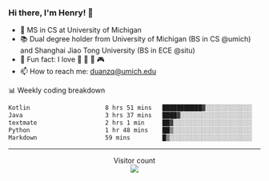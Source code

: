 ### Hi there, I'm Henry! 👋

- 🔭 MS in CS at University of Michigan
- 📚 Dual degree holder from University of Michigan (BS in CS @umich) and Shanghai Jiao Tong University (BS in ECE @situ)
- 🍁 Fun fact: I love 📸 🏓 🍜 🎮
- 📫 How to reach me: [duanzq@umich.edu](mailto:duanzq@umich.edu)

📊 Weekly coding breakdown
<!--START_SECTION:waka-->

```txt
Kotlin                     8 hrs 51 mins   ███████████▓░░░░░░░░░░░░░   46.34 %
Java                       3 hrs 37 mins   ████▓░░░░░░░░░░░░░░░░░░░░   18.99 %
textmate                   2 hrs 1 min     ██▓░░░░░░░░░░░░░░░░░░░░░░   10.58 %
Python                     1 hr 48 mins    ██▒░░░░░░░░░░░░░░░░░░░░░░   09.47 %
Markdown                   59 mins         █▒░░░░░░░░░░░░░░░░░░░░░░░   05.21 %
```

<!--END_SECTION:waka-->

***
<p align="center"> 
  Visitor count<br>
  <img src="https://profile-counter.glitch.me/zlzq-duanzq/count.svg" />
</p>

<!-- ![Henry Duan's GitHub stats](https://github-readme-stats.vercel.app/api?username=zlzq-duanzq&show_icons=true)

![trophy](https://github-profile-trophy.vercel.app/?username=zlzq-duanzq&column=7)

[![Top Langs](https://github-readme-stats.vercel.app/api/top-langs/?username=zlzq-duanzq&layout=compact)](https://github.com/zlzq-duanzq/github-readme-stats) -->
